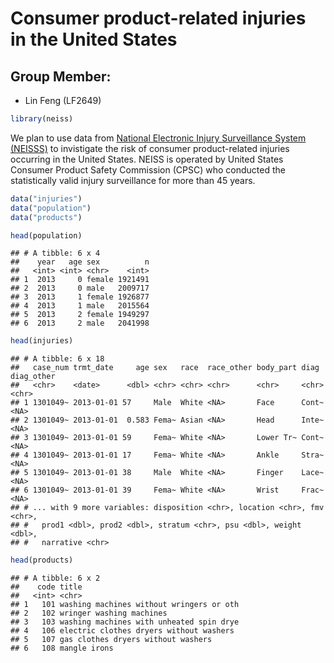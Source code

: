 Consumer product-related injuries in the United States
================

Group Member:
-------------

-   Lin Feng (LF2649)

``` r
library(neiss)
```

We plan to use data from [National Electronic Injury Surveillance System (NEISSS)](https://www.cpsc.gov/Research--Statistics/NEISS-Injury-Data/) to invistigate the risk of consumer product-related injuries occurring in the United States. NEISS is operated by United States Consumer Product Safety Commission (CPSC) who conducted the statistically valid injury surveillance for more than 45 years.

``` r
data("injuries")
data("population")
data("products")

head(population)
```

    ## # A tibble: 6 x 4
    ##    year   age sex          n
    ##   <int> <int> <chr>    <int>
    ## 1  2013     0 female 1921491
    ## 2  2013     0 male   2009717
    ## 3  2013     1 female 1926877
    ## 4  2013     1 male   2015564
    ## 5  2013     2 female 1949297
    ## 6  2013     2 male   2041998

``` r
head(injuries)
```

    ## # A tibble: 6 x 18
    ##   case_num trmt_date     age sex   race  race_other body_part diag  diag_other
    ##   <chr>    <date>      <dbl> <chr> <chr> <chr>      <chr>     <chr> <chr>     
    ## 1 1301049~ 2013-01-01 57     Male  White <NA>       Face      Cont~ <NA>      
    ## 2 1301049~ 2013-01-01  0.583 Fema~ Asian <NA>       Head      Inte~ <NA>      
    ## 3 1301049~ 2013-01-01 59     Fema~ White <NA>       Lower Tr~ Cont~ <NA>      
    ## 4 1301049~ 2013-01-01 17     Fema~ White <NA>       Ankle     Stra~ <NA>      
    ## 5 1301049~ 2013-01-01 38     Male  White <NA>       Finger    Lace~ <NA>      
    ## 6 1301049~ 2013-01-01 39     Fema~ White <NA>       Wrist     Frac~ <NA>      
    ## # ... with 9 more variables: disposition <chr>, location <chr>, fmv <chr>,
    ## #   prod1 <dbl>, prod2 <dbl>, stratum <chr>, psu <dbl>, weight <dbl>,
    ## #   narrative <chr>

``` r
head(products)
```

    ## # A tibble: 6 x 2
    ##    code title                                   
    ##   <int> <chr>                                   
    ## 1   101 washing machines without wringers or oth
    ## 2   102 wringer washing machines                
    ## 3   103 washing machines with unheated spin drye
    ## 4   106 electric clothes dryers without washers 
    ## 5   107 gas clothes dryers without washers      
    ## 6   108 mangle irons
